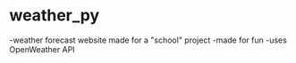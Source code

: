 # weather_py
-weather forecast website made for a "school" project
-made for fun
-uses OpenWeather API

